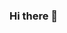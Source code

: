 ### Hi there 👋

<!--
**TheMustafaShaikh/TheMustafaShaikh** is a ✨ _special_ ✨ repository because its `README.md` (this file) appears on your GitHub profile.

Here are some ideas to get you started:

- 🔭 I’m currently working on Freelancer
- 👯 I’m looking to collaborate on Mobile/Web Projects 
- 💬 Ask me about Javascript or any tech related stuff.
- 📫 How to reach me: Mustafa19095@gmail.com
- ⚡ Fun fact: I love gaming too.


https://github-readme-stats.vercel.app/api?username=themustafashaikh&&show_icons=true&title_color=ffffff&icon_color=bb2acf&text_color=daf7dc&bg_color=151515
-->
